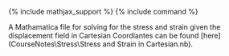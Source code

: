 {% include mathjax_support %}
{% include command %}

A Mathamatica file for solving for the stress and strain given the displacement field in Cartesian Coordiantes can be found [here](CourseNotes\Stress\Stress and Strain in Cartesian.nb).